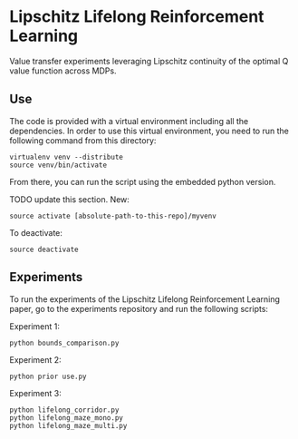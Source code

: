 # Lipschitz Lifelong Reinforcement Learning

Value transfer experiments leveraging Lipschitz continuity of the optimal Q value function across MDPs.

## Use

The code is provided with a virtual environment including all the dependencies.
In order to use this virtual environment, you need to run the following command from this directory:

    virtualenv venv --distribute
    source venv/bin/activate
    
From there, you can run the script using the embedded python version.

TODO update this section.
New:

    source activate [absolute-path-to-this-repo]/myvenv
    
To deactivate:

    source deactivate

## Experiments

To run the experiments of the Lipschitz Lifelong Reinforcement Learning paper, go to the experiments repository and run the following scripts:

Experiment 1:

	python bounds_comparison.py

Experiment 2:

	python prior use.py
	
Experiment 3:

	python lifelong_corridor.py
	python lifelong_maze_mono.py
	python lifelong_maze_multi.py

